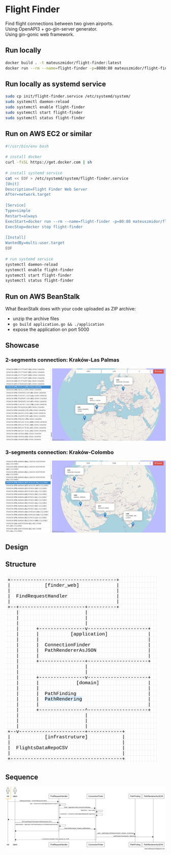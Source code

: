 # Flight Finder

Find flight connections between two given airports.  
Using OpenAPI3 + go-gin-server generator.  
Using gin-gonic web framework.

## Run locally

```bash
docker build . -t mateuszmidor/flight-finder:latest
docker run --rm --name=flight-finder -p=8080:80 mateuszmidor/flight-finder:latest
```

## Run locally as systemd service

```bash
sudo cp init/flight-finder.service /etc/systemd/system/
sudo systemctl daemon-reload 
sudo systemctl enable flight-finder
sudo systemctl start flight-finder
sudo systemctl status flight-finder
```

## Run on AWS EC2 or similar

```bash
#!/usr/bin/env bash

# install docker
curl -fsSL https://get.docker.com | sh

# install systemd service
cat << EOF > /etc/systemd/system/flight-finder.service
[Unit] 
Description=Flight Finder Web Server 
After=network.target 

[Service] 
Type=simple 
Restart=always  
ExecStart=docker run --rm --name=flight-finder -p=80:80 mateuszmidor/flight-finder:latest
ExecStop=docker stop flight-finder 
                                   
[Install] 
WantedBy=multi-user.target
EOF

# run systemd service
systemctl daemon-reload    
systemctl enable flight-finder
systemctl start flight-finder
systemctl status flight-finder
```

## Run on AWS BeanStalk

What BeanStalk does with your code uploaded as ZIP archive:
- unzip the archive files
- `go build application.go && ./application`
- expose the application on port 5000

## Showcase

### 2-segments connection: Kraków-Las Palmas

![Kraków-Sevilla-Las Palmas](./website/krk-svq-lpa.png)

### 3-segments connection: Kraków-Colombo

![Kraków-Amman-Muscat-Colombo](./website/krk-amm-mct-cmb.png)


## Design

## Structure

![Logo](website/structure.png)

## Sequence

![Logo](website/sequence.png)